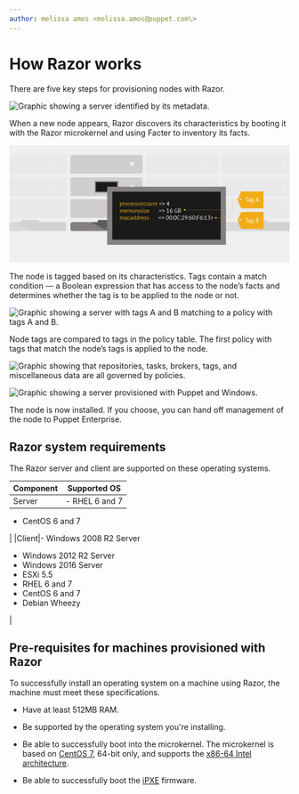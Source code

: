 ```yaml
---
author: melissa amos <melissa.amos@puppet.com\>
---
```


# How Razor works

There are five key steps for provisioning nodes with Razor.

![Graphic showing a server identified by its metadata.](razor-1.png "
               Razor identifies a node")

When a new node appears, Razor discovers its characteristics by booting it with the Razor microkernel and using Facter to inventory its facts.

![Graphic showing a server tagged based on its metadata.](razor-2.png "The node is tagged")

The node is tagged based on its characteristics. Tags contain a match condition — a Boolean expression that has access to the node’s facts and determines whether the tag is to be applied to the node or not.

![Graphic showing a server with tags A and B matching to a policy with tags A and B.](razor-3.png "The node tags match a Razor
               policy ")

Node tags are compared to tags in the policy table. The first policy with tags that match the node’s tags is applied to the node.

![Graphic showing that repositories, tasks, brokers, tags, and miscellaneous data are all governed by policies.](razor-4.png "Policies pull together all the provisioning
               elements")

![Graphic showing a server provisioned with Puppet and Windows.](razor-5.png "
               Razor provisions the node ")

The node is now installed. If you choose, you can hand off management of the node to Puppet Enterprise.

## Razor system requirements

The Razor server and client are supported on these operating systems.

|Component|Supported OS|
|---------|------------|
|Server|-   RHEL 6 and 7

-   CentOS 6 and 7


|
|Client|-   Windows 2008 R2 Server
-   Windows 2012 R2 Server
-   Windows 2016 Server
-   ESXi 5.5
-   RHEL 6 and 7
-   CentOS 6 and 7
-   Debian Wheezy

|

## Pre-requisites for machines provisioned with Razor

To successfully install an operating system on a machine using Razor, the machine must meet these specifications.

-   Have at least 512MB RAM.

-   Be supported by the operating system you're installing.

-   Be able to successfully boot into the microkernel. The microkernel is based on [CentOS 7](https://wiki.centos.org/Manuals/ReleaseNotes/CentOS7), 64-bit only, and supports the [x86-64 Intel architecture](https://en.wikipedia.org/wiki/X86-64).

-   Be able to successfully boot the [iPXE](http://ipxe.org/) firmware.


